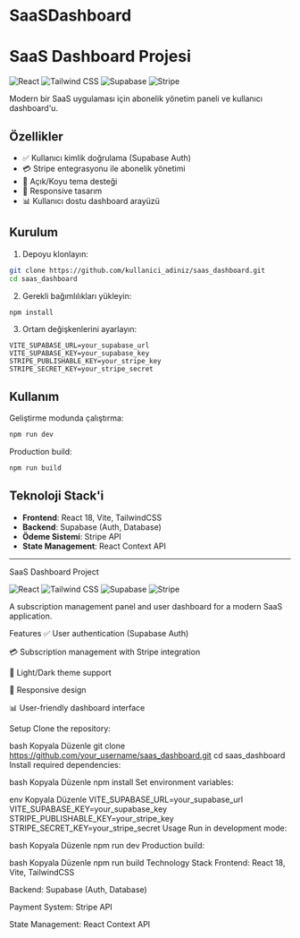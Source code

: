 # SaaSDashboard

# SaaS Dashboard Projesi

![React](https://img.shields.io/badge/React-18.2.0-blue)
![Tailwind CSS](https://img.shields.io/badge/Tailwind_CSS-3.3.3-blueviolet)
![Supabase](https://img.shields.io/badge/Supabase-2.53.0-3ECF8E)
![Stripe](https://img.shields.io/badge/Stripe-7.14.0-008CDD)

Modern bir SaaS uygulaması için abonelik yönetim paneli ve kullanıcı dashboard'u.

## Özellikler

- ✅ Kullanıcı kimlik doğrulama (Supabase Auth)
- 💳 Stripe entegrasyonu ile abonelik yönetimi
- 🌙 Açık/Koyu tema desteği
- 📱 Responsive tasarım
- 📊 Kullanıcı dostu dashboard arayüzü

## Kurulum

1. Depoyu klonlayın:
```bash
git clone https://github.com/kullanici_adiniz/saas_dashboard.git
cd saas_dashboard
```

2. Gerekli bağımlılıkları yükleyin:
```bash
npm install
```

3. Ortam değişkenlerini ayarlayın:
```env
VITE_SUPABASE_URL=your_supabase_url
VITE_SUPABASE_KEY=your_supabase_key
STRIPE_PUBLISHABLE_KEY=your_stripe_key
STRIPE_SECRET_KEY=your_stripe_secret
```

## Kullanım

Geliştirme modunda çalıştırma:
```bash
npm run dev
```

Production build:
```bash
npm run build
```

## Teknoloji Stack'i

- **Frontend**: React 18, Vite, TailwindCSS
- **Backend**: Supabase (Auth, Database)
- **Ödeme Sistemi**: Stripe API
- **State Management**: React Context API

---------------------------------------------------------------------------------------------------------------------------------------------------------------------------------------------------

SaaS Dashboard Project

![React](https://img.shields.io/badge/React-18.2.0-blue)
![Tailwind CSS](https://img.shields.io/badge/Tailwind_CSS-3.3.3-blueviolet)
![Supabase](https://img.shields.io/badge/Supabase-2.53.0-3ECF8E)
![Stripe](https://img.shields.io/badge/Stripe-7.14.0-008CDD)

A subscription management panel and user dashboard for a modern SaaS application.

Features
✅ User authentication (Supabase Auth)

💳 Subscription management with Stripe integration

🌙 Light/Dark theme support

📱 Responsive design

📊 User-friendly dashboard interface

Setup
Clone the repository:

bash
Kopyala
Düzenle
git clone https://github.com/your_username/saas_dashboard.git
cd saas_dashboard
Install required dependencies:

bash
Kopyala
Düzenle
npm install
Set environment variables:

env
Kopyala
Düzenle
VITE_SUPABASE_URL=your_supabase_url
VITE_SUPABASE_KEY=your_supabase_key
STRIPE_PUBLISHABLE_KEY=your_stripe_key
STRIPE_SECRET_KEY=your_stripe_secret
Usage
Run in development mode:

bash
Kopyala
Düzenle
npm run dev
Production build:

bash
Kopyala
Düzenle
npm run build
Technology Stack
Frontend: React 18, Vite, TailwindCSS

Backend: Supabase (Auth, Database)

Payment System: Stripe API

State Management: React Context API
